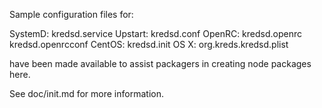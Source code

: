 Sample configuration files for:

SystemD: kredsd.service
Upstart: kredsd.conf
OpenRC:  kredsd.openrc
         kredsd.openrcconf
CentOS:  kredsd.init
OS X:    org.kreds.kredsd.plist

have been made available to assist packagers in creating node packages here.

See doc/init.md for more information.

